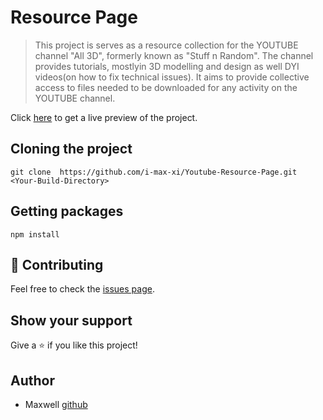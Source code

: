 # Resource Page

> This project is serves as a resource collection for the YOUTUBE channel "All 3D", formerly known as "Stuff n Random".
The channel provides tutorials, mostlyin 3D modelling and design as well DYI videos(on how to fix technical issues).
It aims to provide collective access to files needed to be downloaded for any activity on the YOUTUBE channel.


Click [here](https://i-max-xi.github.io/Restaurant-site/) 
to get a live preview of the project.




## Cloning the project
```
git clone  https://github.com/i-max-xi/Youtube-Resource-Page.git <Your-Build-Directory>
```


## Getting packages
```
npm install
```


 ## 🤝 Contributing

Feel free to check the [issues page](https://github.com/i-max-xi/Youtube-Resource-Page./issues).

## Show your support

Give a ⭐️ if you like this project!

## Author

- Maxwell [github](https://github.com/i-max-xi)